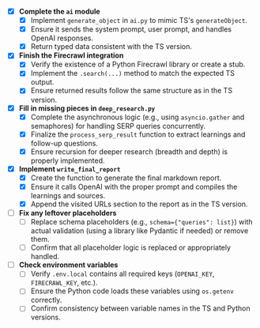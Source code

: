 - [x] **Complete the `ai` module**
  - [x] Implement `generate_object` in `ai.py` to mimic TS's `generateObject`.
  - [x] Ensure it sends the system prompt, user prompt, and handles OpenAI responses.
  - [x] Return typed data consistent with the TS version.

- [x] **Finish the Firecrawl integration**
  - [x] Verify the existence of a Python Firecrawl library or create a stub.
  - [x] Implement the `.search(...)` method to match the expected TS output.
  - [x] Ensure returned results follow the same structure as in the TS version.

- [x] **Fill in missing pieces in `deep_research.py`**
  - [x] Complete the asynchronous logic (e.g., using `asyncio.gather` and semaphores) for handling SERP queries concurrently.
  - [x] Finalize the `process_serp_result` function to extract learnings and follow-up questions.
  - [x] Ensure recursion for deeper research (breadth and depth) is properly implemented.

- [x] **Implement `write_final_report`**
  - [x] Create the function to generate the final markdown report.
  - [x] Ensure it calls OpenAI with the proper prompt and compiles the learnings and sources.
  - [x] Append the visited URLs section to the report as in the TS version.

- [ ] **Fix any leftover placeholders**
  - [ ] Replace schema placeholders (e.g., `schema={"queries": list}`) with actual validation (using a library like Pydantic if needed) or remove them.
  - [ ] Confirm that all placeholder logic is replaced or appropriately handled.

- [ ] **Check environment variables**
  - [ ] Verify `.env.local` contains all required keys (`OPENAI_KEY`, `FIRECRAWL_KEY`, etc.).
  - [ ] Ensure the Python code loads these variables using `os.getenv` correctly.
  - [ ] Confirm consistency between variable names in the TS and Python versions.
